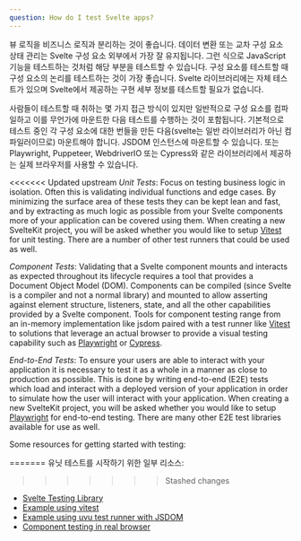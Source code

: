 ```yaml
---
question: How do I test Svelte apps?
---
```


뷰 로직을 비즈니스 로직과 분리하는 것이 좋습니다. 데이터 변환 또는 교차 구성 요소 상태 관리는 Svelte 구성 요소 외부에서 가장 잘 유지됩니다. 그런 식으로 JavaScript 기능을 테스트하는 것처럼 해당 부분을 테스트할 수 있습니다. 구성 요소를 테스트할 때 구성 요소의 논리를 테스트하는 것이 가장 좋습니다. Svelte 라이브러리에는 자체 테스트가 있으며 Svelte에서 제공하는 구현 세부 정보를 테스트할 필요가 없습니다.

사람들이 테스트할 때 취하는 몇 가지 접근 방식이 있지만 일반적으로 구성 요소를 컴파일하고 이를 무언가에 마운트한 다음 테스트를 수행하는 것이 포함됩니다. 기본적으로 테스트 중인 각 구성 요소에 대한 번들을 만든 다음(svelte는 일반 라이브러리가 아닌 컴파일러이므로) 마운트해야 합니다. JSDOM 인스턴스에 마운트할 수 있습니다. 또는 Playwright, Puppeteer, WebdriverIO 또는 Cypress와 같은 라이브러리에서 제공하는 실제 브라우저를 사용할 수 있습니다.

<<<<<<< Updated upstream
_Unit Tests_: Focus on testing business logic in isolation. Often this is validating individual functions and edge cases. By minimizing the surface area of these tests they can be kept lean and fast, and by extracting as much logic as possible from your Svelte components more of your application can be covered using them. When creating a new SvelteKit project, you will be asked whether you would like to setup [Vitest](https://vitest.dev/) for unit testing. There are a number of other test runners that could be used as well.

_Component Tests_: Validating that a Svelte component mounts and interacts as expected throughout its lifecycle requires a tool that provides a Document Object Model (DOM). Components can be compiled (since Svelte is a compiler and not a normal library) and mounted to allow asserting against element structure, listeners, state, and all the other capabilities provided by a Svelte component. Tools for component testing range from an in-memory implementation like jsdom paired with a test runner like [Vitest](https://vitest.dev/) to solutions that leverage an actual browser to provide a visual testing capability such as [Playwright](https://playwright.dev/docs/test-components) or [Cypress](https://www.cypress.io/).

_End-to-End Tests_: To ensure your users are able to interact with your application it is necessary to test it as a whole in a manner as close to production as possible. This is done by writing end-to-end (E2E) tests which load and interact with a deployed version of your application in order to simulate how the user will interact with your application. When creating a new SvelteKit project, you will be asked whether you would like to setup [Playwright](https://playwright.dev/) for end-to-end testing. There are many other E2E test libraries available for use as well.

Some resources for getting started with testing:

=======
유닛 테스트를 시작하기 위한 일부 리소스:
>>>>>>> Stashed changes
- [Svelte Testing Library](https://testing-library.com/docs/svelte-testing-library/example/)
- [Example using vitest](https://github.com/vitest-dev/vitest/tree/main/examples/svelte)
- [Example using uvu test runner with JSDOM](https://github.com/lukeed/uvu/tree/master/examples/svelte)
- [Component testing in real browser](https://webdriver.io/docs/component-testing/svelte)
